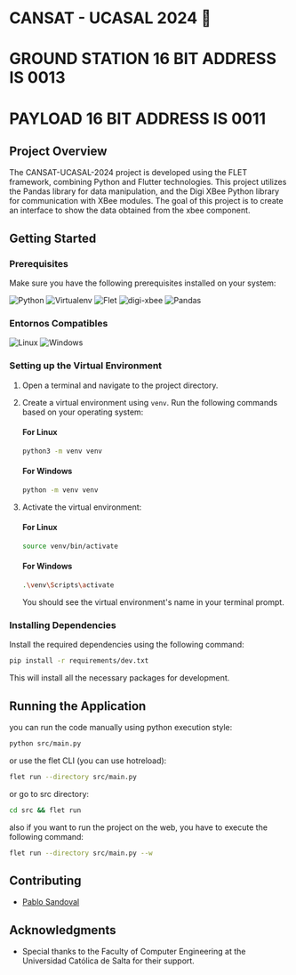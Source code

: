 # CANSAT - UCASAL 2024 🚀
# GROUND STATION 16 BIT ADDRESS IS 0013
# PAYLOAD 16 BIT ADDRESS IS 0011 
## Project Overview

The CANSAT-UCASAL-2024 project is developed using the FLET framework, combining Python and Flutter technologies. This project utilizes the Pandas library for data manipulation, and the Digi XBee Python library for communication with XBee modules. The goal of this project is to create an interface to show the data obtained from the xbee component.

## Getting Started

### Prerequisites

Make sure you have the following prerequisites installed on your system:

![Python](https://img.shields.io/badge/Python-3.10.12-brightgreen.svg) ![Virtualenv](https://img.shields.io/badge/Virtualenv-20.25.0-brightgreen.svg)
 ![Flet](https://img.shields.io/badge/Flet-0.16.0-blue.svg) ![digi-xbee](https://img.shields.io/badge/DigiXbee-1.4.1-lightblue.svg) ![Pandas](https://img.shields.io/badge/pandas-2.1.4-gold.svg) 

### Entornos Compatibles
![Linux](https://img.shields.io/badge/Linux-compatible-green)
![Windows](https://img.shields.io/badge/Windows-compatible-green)

### Setting up the Virtual Environment

1. Open a terminal and navigate to the project directory.

2. Create a virtual environment using `venv`. Run the following commands based on your operating system:

   #### For Linux

   ```bash
   python3 -m venv venv
   ```

   #### For Windows

   ```bash
   python -m venv venv
   ```

3. Activate the virtual environment:

   #### For Linux

   ```bash
   source venv/bin/activate
   ```

   #### For Windows

   ```bash
   .\venv\Scripts\activate
   ```

   You should see the virtual environment's name in your terminal prompt.

### Installing Dependencies

Install the required dependencies using the following command:

```bash
pip install -r requirements/dev.txt
```

This will install all the necessary packages for development.

## Running the Application

you can run the code manually using python execution style:
```bash
python src/main.py
```
or use the flet CLI (you can use hotreload):
```bash
flet run --directory src/main.py
```
or go to src directory:
```bash
cd src && flet run
```
also if you want to run the project on the web, you have to execute the following command:
```bash
flet run --directory src/main.py --w
```
## Contributing

- [Pablo Sandoval](https://github.com/SPablo2191)

## Acknowledgments

- Special thanks to the Faculty of Computer Engineering at the Universidad Católica de Salta for their support.
